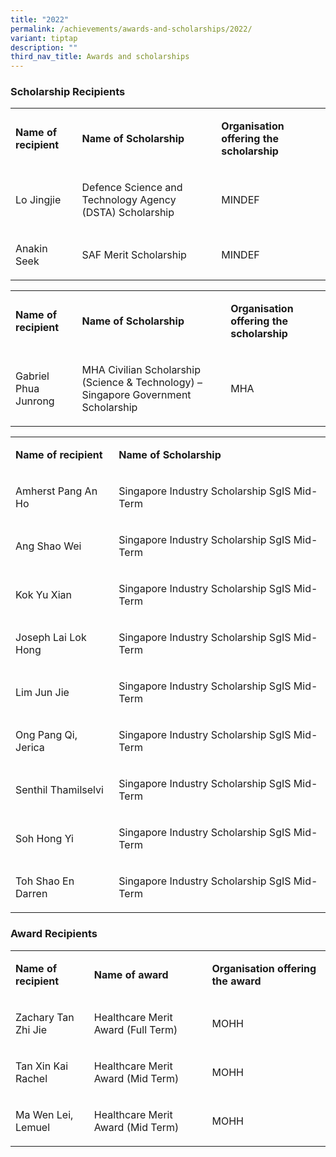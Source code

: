 ```yaml
---
title: "2022"
permalink: /achievements/awards-and-scholarships/2022/
variant: tiptap
description: ""
third_nav_title: Awards and scholarships
---
```

<h3><strong>Scholarship Recipients</strong></h3>
<p></p>
<table style="minWidth: 75px">
<colgroup>
<col>
<col>
<col>
</colgroup>
<tbody>
<tr>
<td rowspan="1" colspan="1">
<p><strong>Name of recipient</strong>
</p>
</td>
<td rowspan="1" colspan="1">
<p><strong>Name of Scholarship</strong>
</p>
</td>
<td rowspan="1" colspan="1">
<p><strong>Organisation offering the scholarship</strong>
</p>
</td>
</tr>
<tr>
<td rowspan="1" colspan="1">
<p>Lo Jingjie</p>
</td>
<td rowspan="1" colspan="1">
<p>Defence Science and Technology Agency (DSTA) Scholarship</p>
</td>
<td rowspan="1" colspan="1">
<p>MINDEF</p>
</td>
</tr>
<tr>
<td rowspan="1" colspan="1">
<p>Anakin Seek</p>
</td>
<td rowspan="1" colspan="1">
<p>SAF Merit Scholarship</p>
</td>
<td rowspan="1" colspan="1">
<p>MINDEF</p>
</td>
</tr>
</tbody>
</table>
<p></p>
<p></p>
<table style="minWidth: 75px">
<colgroup>
<col>
<col>
<col>
</colgroup>
<tbody>
<tr>
<td rowspan="1" colspan="1">
<p><strong>Name of recipient</strong>
</p>
</td>
<td rowspan="1" colspan="1">
<p><strong>Name of Scholarship</strong>
</p>
</td>
<td rowspan="1" colspan="1">
<p><strong>Organisation offering the scholarship</strong>
</p>
</td>
</tr>
<tr>
<td rowspan="1" colspan="1">
<p>Gabriel Phua Junrong</p>
</td>
<td rowspan="1" colspan="1">
<p>MHA Civilian Scholarship (Science &amp; Technology) – Singapore Government
Scholarship</p>
</td>
<td rowspan="1" colspan="1">
<p>MHA</p>
</td>
</tr>
</tbody>
</table>
<p></p>
<table style="minWidth: 50px">
<colgroup>
<col>
<col>
</colgroup>
<tbody>
<tr>
<td rowspan="1" colspan="1">
<p><strong>Name of recipient</strong>
</p>
</td>
<td rowspan="1" colspan="1">
<p><strong>Name of Scholarship</strong>
</p>
</td>
</tr>
<tr>
<td rowspan="1" colspan="1">
<p>Amherst Pang An Ho</p>
</td>
<td rowspan="1" colspan="1">
<p>Singapore Industry Scholarship SgIS Mid-Term</p>
</td>
</tr>
<tr>
<td rowspan="1" colspan="1">
<p>Ang Shao Wei</p>
</td>
<td rowspan="1" colspan="1">
<p>Singapore Industry Scholarship SgIS Mid-Term</p>
</td>
</tr>
<tr>
<td rowspan="1" colspan="1">
<p>Kok Yu Xian</p>
</td>
<td rowspan="1" colspan="1">
<p>Singapore Industry Scholarship SgIS Mid-Term</p>
</td>
</tr>
<tr>
<td rowspan="1" colspan="1">
<p>Joseph Lai Lok Hong</p>
</td>
<td rowspan="1" colspan="1">
<p>Singapore Industry Scholarship SgIS Mid-Term</p>
</td>
</tr>
<tr>
<td rowspan="1" colspan="1">
<p>Lim Jun Jie</p>
</td>
<td rowspan="1" colspan="1">
<p>Singapore Industry Scholarship SgIS Mid-Term</p>
</td>
</tr>
<tr>
<td rowspan="1" colspan="1">
<p>Ong Pang Qi, Jerica</p>
</td>
<td rowspan="1" colspan="1">
<p>Singapore Industry Scholarship SgIS Mid-Term</p>
</td>
</tr>
<tr>
<td rowspan="1" colspan="1">
<p>Senthil Thamilselvi</p>
</td>
<td rowspan="1" colspan="1">
<p>Singapore Industry Scholarship SgIS Mid-Term</p>
</td>
</tr>
<tr>
<td rowspan="1" colspan="1">
<p>Soh Hong Yi</p>
</td>
<td rowspan="1" colspan="1">
<p>Singapore Industry Scholarship SgIS Mid-Term</p>
</td>
</tr>
<tr>
<td rowspan="1" colspan="1">
<p>Toh Shao En Darren</p>
</td>
<td rowspan="1" colspan="1">
<p>Singapore Industry Scholarship SgIS Mid-Term</p>
</td>
</tr>
</tbody>
</table>
<p></p>
<h3><strong>Award Recipients</strong></h3>
<table style="minWidth: 75px">
<colgroup>
<col>
<col>
<col>
</colgroup>
<tbody>
<tr>
<td rowspan="1" colspan="1">
<p><strong>Name of recipient</strong>
</p>
</td>
<td rowspan="1" colspan="1">
<p><strong>Name of award</strong>
</p>
</td>
<td rowspan="1" colspan="1">
<p><strong>Organisation offering the award</strong>
</p>
</td>
</tr>
<tr>
<td rowspan="1" colspan="1">
<p>Zachary Tan Zhi Jie</p>
</td>
<td rowspan="1" colspan="1">
<p>Healthcare Merit Award (Full Term)</p>
</td>
<td rowspan="1" colspan="1">
<p>MOHH</p>
</td>
</tr>
<tr>
<td rowspan="1" colspan="1">
<p>Tan Xin Kai Rachel</p>
</td>
<td rowspan="1" colspan="1">
<p>Healthcare Merit Award (Mid Term)</p>
</td>
<td rowspan="1" colspan="1">
<p>MOHH</p>
</td>
</tr>
<tr>
<td rowspan="1" colspan="1">
<p>Ma Wen Lei, Lemuel</p>
</td>
<td rowspan="1" colspan="1">
<p>Healthcare Merit Award (Mid Term)</p>
</td>
<td rowspan="1" colspan="1">
<p>MOHH</p>
</td>
</tr>
</tbody>
</table>
<p></p>